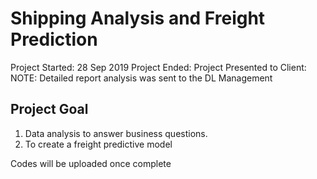 # Shipping Analysis and Freight Prediction

Project Started: 28 Sep 2019
Project Ended: 
Project Presented to Client: 
NOTE: Detailed report analysis was sent to the DL Management

## Project Goal

1. Data analysis to answer business questions.
2. To create a freight predictive model

Codes will be uploaded once complete
